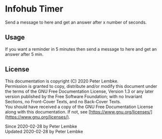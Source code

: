# Infohub Timer
Send a message to here and get an answer after x number of seconds.  

## Usage
If you want a reminder in 5 minutes then send a message to here and get an answer after 5 min.

## License
This documentation is copyright (C) 2020 Peter Lembke.  
Permission is granted to copy, distribute and/or modify this document under the terms of the GNU Free Documentation License, Version 1.3 or any later version published by the Free Software Foundation; with no Invariant Sections, no Front-Cover Texts, and no Back-Cover Texts.  
You should have received a copy of the GNU Free Documentation License along with this documentation. If not, see [https://www.gnu.org/licenses/](https://www.gnu.org/licenses/).  

Since 2020-02-28 by Peter Lembke  
Updated 2020-02-28 by Peter Lembke  
